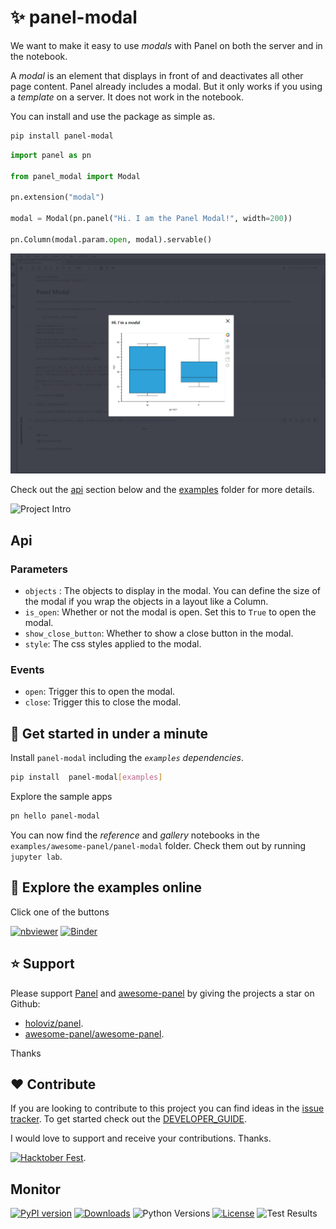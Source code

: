 # ✨ panel-modal

We want to make it easy to use *modals* with Panel on both the server and in the notebook.

A *modal* is an element that displays in front of and deactivates all other page content. Panel
already includes a modal. But it only works if you using a *template* on a server. It does not
work in the notebook.

You can install and use the package as simple as.

```bash
pip install panel-modal
```

```python
import panel as pn

from panel_modal import Modal

pn.extension("modal")

modal = Modal(pn.panel("Hi. I am the Panel Modal!", width=200))

pn.Column(modal.param.open, modal).servable()
```

![Panel Modal in Notebook](assets/images/panel-modal.jpg)

Check out the [api](#api) section below and the [examples](apps) folder for more details.

![Project Intro](assets/videos/panel-modal-intro.gif)

## Api

### Parameters

- `objects` : The objects to display in the modal. You can define the size of the modal if you
wrap the objects in a layout like a Column.
- `is_open`: Whether or not the modal is open. Set this to `True` to open the modal.
- `show_close_button`: Whether to show a close button in the modal.
- `style`: The css styles applied to the modal.

### Events

- `open`: Trigger this to open the modal.
- `close`: Trigger this to close the modal.

## 🚀 Get started in under a minute

Install `panel-modal` including the *`examples` dependencies*.

```bash
pip install  panel-modal[examples]
```

Explore the sample apps

```bash
pn hello panel-modal
```

You can now find the *reference* and *gallery* notebooks in the `examples/awesome-panel/panel-modal` folder. Check them out by running `jupyter lab`.

## 📒 Explore the examples online

Click one of the buttons

[![nbviewer](https://raw.githubusercontent.com/jupyter/design/master/logos/Badges/nbviewer_badge.svg)](https://nbviewer.org/github/awesome-panel/panel-modal/tree/main/examples/)
[![Binder](https://mybinder.org/badge_logo.svg)](https://mybinder.org/v2/gh/awesome-panel/panel-modal/HEAD)

## ⭐ Support

Please support [Panel](https://panel.holoviz.org) and
[awesome-panel](https://awesome-panel.org) by giving the projects a star on Github:

- [holoviz/panel](https://github.com/holoviz/panel).
- [awesome-panel/awesome-panel](https://github.com/awesome-panel/awesome-panel).

Thanks

## ❤️ Contribute

If you are looking to contribute to this project you can find ideas in the [issue tracker](https://github.com/awesome-panel/panel-modal/issues). To get started check out the [DEVELOPER_GUIDE](DEVELOPER_GUIDE.md).

I would love to support and receive your contributions. Thanks.

[![Hacktober Fest](https://github.blog/wp-content/uploads/2022/10/hacktoberfestbanner.jpeg?fit=1200%2C630)](https://github.com/awesome-panel/panel-modal/issues).

## Monitor

[![PyPI version](https://badge.fury.io/py/panel-modal.svg)](https://pypi.org/project/panel-modal/)
[![Downloads](https://pepy.tech/badge/panel-modal/month)](https://pepy.tech/project/panel-modal)
![Python Versions](https://img.shields.io/badge/python-3.7%20%7C%203.8%20%7C%203.9%20%7C%203.10-blue)
[![License](https://img.shields.io/badge/License-MIT%202.0-blue.svg)](https://opensource.org/licenses/MIT)
![Test Results](https://github.com/awesome-panel/panel-modal/actions/workflows/tests.yaml/badge.svg?branch=main)

